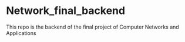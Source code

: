 # Network_final_backend
This repo is the backend of the final project of Computer Networks and Applications
